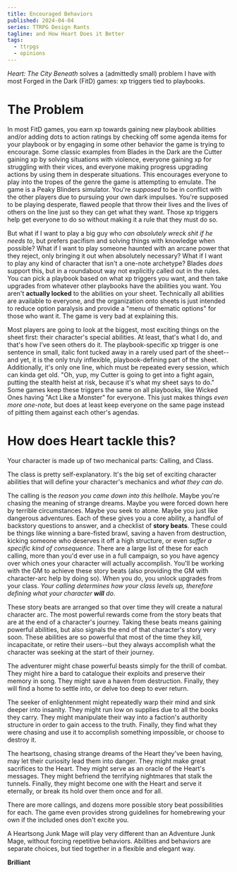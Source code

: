 ```yaml
---
title: Encouraged Behaviors
published: 2024-04-04
series: TTRPG Design Rants
tagline: and How Heart Does it Better
tags:
  - ttrpgs
  - opinions
---
```


_Heart: The City Beneath_ solves a (admittedly small) problem I have with most
Forged in the Dark (FitD) games: xp triggers tied to playbooks.

# The Problem

In most FitD games, you earn xp towards gaining new playbook abilities and/or
adding dots to action ratings by checking off some agenda items for your
playbook or by engaging in some other behavior the game is trying to encourage.
Some classic examples from Blades in the Dark are the Cutter gaining xp by
solving situations with violence, everyone gaining xp for struggling with their
vices, and everyone making progress upgrading actions by using them in desperate
situations. This encourages everyone to play into the tropes of the genre the
game is attempting to emulate. The game is a Peaky Blinders simulator. You're
_supposed_ to be in conflict with the other players due to pursuing your own
dark impulses. You're supposed to be playing desperate, flawed people that throw
their lives and the lives of others on the line just so they can get what they
want. Those xp triggers help get everyone to do so without making it a rule that
they must do so.

But what if I want to play a big guy who _can absolutely wreck shit if he needs
to_, but prefers pacifism and solving things with knowledge when possible? What
if I want to play someone haunted with an arcane power that they reject, only
bringing it out when absolutely necessary? What if I want to play any kind of
character that isn't a one-note archetype? Blades _does_ support this, but in a
roundabout way not explicitly called out in the rules. You can pick a playbook
based on what xp triggers you want, and then take upgrades from whatever other
playbooks have the abilities you want. You aren't **actually locked** to the
abilities on your sheet. Technically all abilities are available to everyone,
and the organization onto sheets is just intended to reduce option paralysis and
provide a "menu of thematic options" for those who want it. The game is very bad
at explaining this.

Most players are going to look at the biggest, most exciting things on the sheet
first: their character's special abilities. At least, that's what I do, and
that's how I've seen others do it. The playbook-specific xp trigger is one
sentence in small, italic font tucked away in a rarely used part of the
sheet--and yet, it is the only truly inflexible, playbook-defining part of the
sheet. Additionally, it's only one line, which must be repeated every session,
which can kinda get old. "Oh, yup, my Cutter is going to get into a fight again,
putting the stealth heist at risk, because it's what my sheet says to do." Some
games keep these triggers the same on all playbooks, like Wicked Ones having
"Act Like a Monster" for everyone. This just makes things _even more one-note_,
but does at least keep everyone on the same page instead of pitting them against
each other's agendas.

# How does Heart tackle this?

Your character is made up of two mechanical parts: Calling, and Class.

The class is pretty self-explanatory. It's the big set of exciting character
abilities that will define your character's mechanics and _what they can do_.

The calling is the _reason you came down into this hellhole_. Maybe you're
chasing the meaning of strange dreams. Maybe you were forced down here by
terrible circumstances. Maybe you seek to atone. Maybe you just like dangerous
adventures. Each of these gives you a core ability, a handful of backstory
questions to answer, and a checklist of **story beats**. These could be things
like winning a bare-fisted brawl, saving a haven from destruction, kicking
someone who deserves it off a high structure, or even _suffer a specific kind of
consequence_. There are a large list of these for each calling, more than you'd
ever use in a full campaign, so you have agency over which ones your character
will actually accomplish. You'll be working with the GM to achieve these story
beats (also providing the GM with character-arc help by doing so). When you do,
you unlock upgrades from your class. _Your calling determines how your class
levels up, therefore defining what your character **will** do_.

These story beats are arranged so that over time they will create a natural
character arc. The most powerful rewards come from the story beats that are at
the end of a character's journey. Taking these beats means gaining powerful
abilities, but also signals the end of that character's story very soon. These
abilities are so powerful that most of the time they kill, incapacitate, or
retire their users--but they always accomplish what the character was seeking at
the start of their journey.

The adventurer might chase powerful beasts simply for the thrill of combat. They
might hire a bard to catalogue their exploits and preserve their memory in song.
They might save a haven from destruction. Finally, they will find a home to
settle into, or delve too deep to ever return.

The seeker of enlightenment might repeatedly warp their mind and sink deeper
into insanity. They might run low on supplies due to all the books they carry.
They might manipulate their way into a faction's authority structure in order to
gain access to the truth. Finally, they find what they were chasing and use it
to accomplish something impossible, or choose to destroy it.

The heartsong, chasing strange dreams of the Heart they've been having, may let
their curiosity lead them into danger. They might make great sacrifices to the
Heart. They might serve as an oracle of the Heart's messages. They might
befriend the terrifying nightmares that stalk the tunnels. Finally, they might
become one with the Heart and serve it eternally, or break its hold over them
once and for all.

There are more callings, and dozens more possible story beat possibilities for
each. The game even provides strong guidelines for homebrewing your own if the
included ones don't excite you.

A Heartsong Junk Mage will play very different than an Adventure Junk Mage,
without forcing repetitive behaviors. Abilities and behaviors are separate
choices, but tied together in a flexible and elegant way.

**Brilliant**
